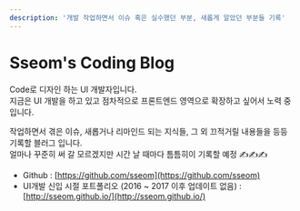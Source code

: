 ```yaml
---
description: '개발 작업하면서 이슈 혹은 실수했던 부분, 새롭게 알았던 부분들 기록'
---
```


# Sseom's Coding Blog

Code로 디자인 하는 UI 개발자입니다.  
지금은 UI 개발을 하고 있고 점차적으로 프론트엔드 영역으로 확장하고 싶어서 노력 중입니다.

  
작업하면서 겪은 이슈, 새롭거나 리마인드 되는 지식들, 그 외 끄적거릴 내용들을 등등 기록할 블러그 입니다.  
얼마나 꾸준히 써 갈 모르겠지만 시간 날 때마다 틈틈히이 기록할 예정 ✍️✍️✍️



* Github : [https://github.com/sseom](https://github.com/sseom)
* UI개발 신입 시절 포트폴리오 \(2016 ~ 2017 이후 업데이트 없음\) : [http://sseom.github.io/](http://sseom.github.io/) 

